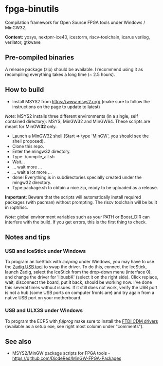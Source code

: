 # fpga-binutils
Compilation framework for Open Source FPGA tools under Windows / MinGW32.

**Content:** yosys, nextpnr-ice40, icestorm, riscv-toolchain, icarus verilog, verilator, gtkwave

## Pre-compiled binaries
A release package (zip) should be available. I recommend using it as recompiling everything takes a long time (~ 2.5 hours).

## How to build
- Install MSYS2 from https://www.msys2.org/ (make sure to follow the instructions on the page to update to latest)

*Note:* MSYS2 installs three different environments (in a single, self contained directory): MSYS, MinGW32 and MinGW64. These scripts are meant for MinGW**32** only.

- Launch a MinGW32 shell (Start => type 'MinGW', you should see the shell proposed).
- Clone this repo.
- Enter the mingw32 directory.
- Type ./compile_all.sh
- Wait... 
- ... wait more ...
- ... wait a lot more ...
- done! Everything is in subdirectories specially created under the mingw32 directory. 
- Type package.sh to obtain a nice zip, ready to be uploaded as a release.

**Important:** Beware that the scripts will automatically install required packages (with pacman) without prompting. The riscv toolchain will be built in /opt/risc.

*Note:* global environment variables such as your PATH or Boost_DIR can interfere with the build. If you get errors, this is the first thing to check. 

## Notes and tips 

### USB and IceStick under Windows
To program an IceStick with *iceprog* under Windows, you may have to use the [Zadig USB tool](https://zadig.akeo.ie/) to swap the driver. To do this, connect the IceStick, launch Zadig, select the IceStick from the drop-down menu (interface 0), and change the driver for 'libusbK' (select it on the right side). Click replace, wait, disconnect the board, put it back, should be working now. I've done this several times without issues. If it still does not work, verify the USB port is not a hub (some USB ports on computer fronts are) and try again from a native USB port on your motherboard.

### USB and ULX3S under Windows
To program the ECP5 with *fujprog* make sure to install the [FTDI CDM drivers](https://www.ftdichip.com/Drivers/D2XX.htm) (available as a setup exe, see right most column under "comments").

## See also
- MSYS2/MinGW package scripts for FPGA tools - https://github.com/DiodeRed/MinGW-FPGA-Packages
